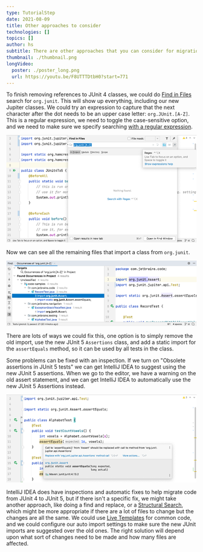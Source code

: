 ```yaml
---
type: TutorialStep
date: 2021-08-09
title: Other approaches to consider
technologies: []
topics: []
author: hs
subtitle: There are other approaches that you can consider for migration
thumbnail: ./thumbnail.png
longVideo:
  poster: ./poster_long.png
  url: https://youtu.be/F8UTTTDtbH0?start=771
---
```


To finish removing references to JUnit 4 classes, we could do [Find in Files](https://www.jetbrains.com/help/idea/finding-and-replacing-text-in-project.html) search for `org.junit`. This will show up everything, including our new Jupiter classes. We could try an expression to capture that the next character after the dot needs to be an upper case letter: `org.JUnit.[A-Z]`. This is a regular expression, we need to toggle the case-sensitive option, and we need to make sure we specify searching [with a regular expression](https://www.jetbrains.com/help/idea/finding-and-replacing-text-in-project.html#limit_search). 

![find_in_files_with_regex.png](find_in_files_with_regex.png)

Now we can see all the remaining files that import a class from `org.junit`.

![files_to_change.png](files_to_change.png)

There are lots of ways we could fix this, one option is to simply remove the old import, use the new JUnit 5 `Assertions` class, and add a static import for the `assertEquals` method, so it can be used by all tests in the class.

Some problems can be fixed with an inspection. If we turn on "Obsolete assertions in JUnit 5 tests" we can get IntelliJ IDEA to suggest using the new JUnit 5 assertions. When we go to the editor, we have a warning on the old assert statement, and we can get IntelliJ IDEA to automatically use the new JUnit 5 Assertions instead.

![replace_assertions.png](replace_assertions.png)

IntelliJ IDEA does have inspections and automatic fixes to help migrate code from JUnit 4 to JUnit 5, but if there isn't a specific fix, we might take another approach, like doing a find and replace, or a [Structural Search](https://www.jetbrains.com/help/idea/structural-search-and-replace.html), which might be more appropriate if there are a lot of files to change but the changes are all the same. We could use [Live Templates](https://youtu.be/ffBeoE6NBSs) for common code, and we could configure our auto import settings to make sure the new JUnit imports are suggested over the old ones. The right solution will depend upon what sort of changes need to be made and how many files are affected.

